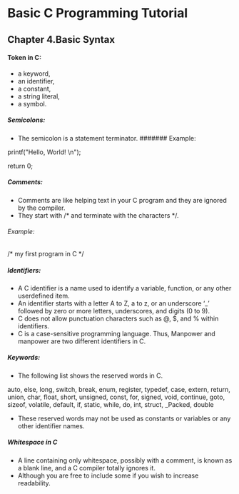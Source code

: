 # Basic C Programming Tutorial 
## Chapter 4.Basic Syntax
#### Token in C:
* a keyword, 
* an identifier, 
* a constant,
* a string literal, 
* a symbol.
##### Semicolons:
* The semicolon is a statement terminator.
####### Example:

printf("Hello, World! \n");

return 0;

##### Comments:
* Comments are like helping text in your C program and they are ignored by the compiler. 
* They start with /* and terminate with the characters */.
###### Example:

/* my first program in C */ 

##### Identifiers:
* A C identifier is a name used to identify a variable, function, or any other userdefined
item. 
* An identifier starts with a letter A to Z, a to z, or an underscore ‘_’ followed by zero or more letters, underscores, and digits (0 to 9).
* C does not allow punctuation characters such as @, $, and % within identifiers.
* C is a case-sensitive programming language. Thus, Manpower and manpower are two different identifiers in C. 
##### Keywords:
* The following list shows the reserved words in C. 

auto, else, long, switch,
break, enum, register, typedef,
case, extern, return, union,
char, float, short, unsigned,
const, for, signed, void,
continue, goto, sizeof, volatile,
default, if, static, while,
do, int, struct, _Packed,
double

* These reserved words may not be used as constants or variables or any other identifier names.
##### Whitespace in C
* A line containing only whitespace, possibly with a comment, is known as a blank line, and a C compiler totally ignores it.
* Although you are free to include some if you wish to increase readability.
